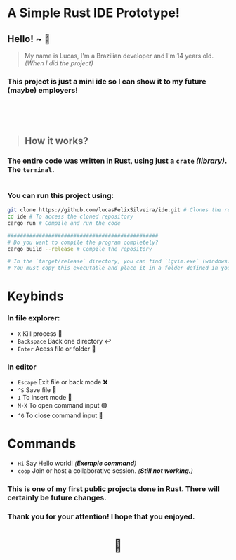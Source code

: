 # A Simple Rust IDE Prototype!

## Hello! ~ 👋
> My name is Lucas, I'm a Brazilian developer and I'm 14 years old. _(When I did the project)_

### This project is just a mini ide so I can show it to my future (maybe) employers!

##

<br>
<br>

> ## How it works?

### The entire code was written in Rust, using just a `crate` ***(library)***. The `terminal`.

#

### You can run this project using:

```bash
git clone https://github.com/lucasFelixSilveira/ide.git # Clones the repository
cd ide # To access the cloned repository
cargo run # Compile and run the code

################################################
# Do you want to compile the program completely?
cargo build --release # Compile the repository

# In the `target/release` directory, you can find `lgvim.exe` (windows) or `lgvim` (Unix based systems).
# You must copy this executable and place it in a folder defined in your environment variables. (In the `path` field)
```

# Keybinds
### In file explorer:
- `X` Kill process 🚫
- `Backspace` Back one directory ↩️
- `Enter` Acess file or folder 🚪

### In editor
- `Escape` Exit file or back mode ❌
- `^S` Save file 📂
- `I` To insert mode 📝
- `M-X` To open command input 🟢
- `^G` To close command input 🔴


# Commands
- `Hi` Say Hello world! _(**Exemple command**)_
- `coop` Join or host a collaborative session. _(**Still not working.**)_

### This is one of my first public projects done in Rust. There will certainly be future changes.

### Thank you for your attention! I hope that you enjoyed. 
<div align="center">

# 💜
</div>


